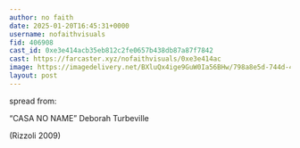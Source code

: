 ```yaml
---
author: no faith
date: 2025-01-20T16:45:31+0000
username: nofaithvisuals
fid: 406908
cast_id: 0xe3e414acb35eb812c2fe0657b438db87a87f7842
cast: https://farcaster.xyz/nofaithvisuals/0xe3e414ac
image: https://imagedelivery.net/BXluQx4ige9GuW0Ia56BHw/798a8e5d-744d-4f39-2176-203f4aff7800/original
layout: post
---
```


spread from:

“CASA NO NAME”
Deborah Turbeville

(Rizzoli 2009)

<img src='https://imagedelivery.net/BXluQx4ige9GuW0Ia56BHw/798a8e5d-744d-4f39-2176-203f4aff7800/original' alt='' referrerpolicy='no-referrer'/>
